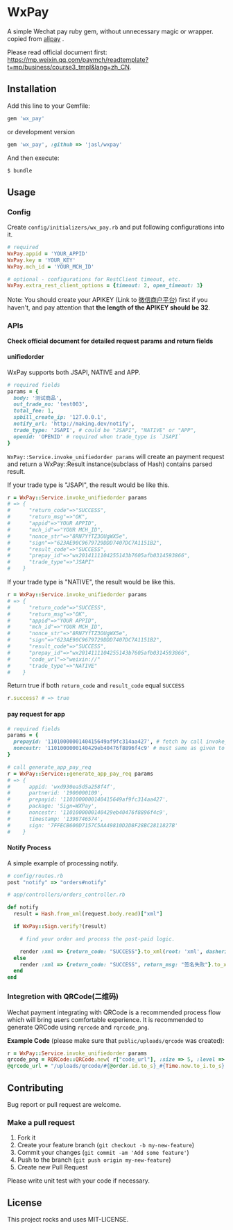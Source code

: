 # WxPay

A simple Wechat pay ruby gem, without unnecessary magic or wrapper.
copied from [alipay](https://github.com/chloerei/alipay) .

Please read official document first: <https://mp.weixin.qq.com/paymch/readtemplate?t=mp/business/course3_tmpl&lang=zh_CN>.

## Installation

Add this line to your Gemfile:

```ruby
gem 'wx_pay'
```

or development version

```ruby
gem 'wx_pay', :github => 'jasl/wxpay'
```

And then execute:

```sh
$ bundle
```

## Usage

### Config

Create `config/initializers/wx_pay.rb` and put following configurations into it.

```ruby
# required
WxPay.appid = 'YOUR_APPID'
WxPay.key = 'YOUR_KEY'
WxPay.mch_id = 'YOUR_MCH_ID'

# optional - configurations for RestClient timeout, etc.
WxPay.extra_rest_client_options = {timeout: 2, open_timeout: 3}
```

Note: You should create your APIKEY (Link to [微信商户平台](https://pay.weixin.qq.com/index.php/home/login)) first if you haven't, and pay attention that **the length of the APIKEY should be 32**.

### APIs

**Check official document for detailed request params and return fields**

#### unifiedorder

WxPay supports both JSAPI, NATIVE and APP.

```ruby
# required fields
params = {
  body: '测试商品',
  out_trade_no: 'test003',
  total_fee: 1,
  spbill_create_ip: '127.0.0.1',
  notify_url: 'http://making.dev/notify',
  trade_type: 'JSAPI', # could be "JSAPI", "NATIVE" or "APP",
  openid: 'OPENID' # required when trade_type is `JSAPI`
}
```

`WxPay::Service.invoke_unifiedorder params` will create an payment request and return a WxPay::Result instance(subclass of Hash) contains parsed result.

If your trade type is "JSAPI", the result would be like this.

```ruby
r = WxPay::Service.invoke_unifiedorder params
# => {
#      "return_code"=>"SUCCESS",
#      "return_msg"=>"OK",
#      "appid"=>"YOUR APPID",
#      "mch_id"=>"YOUR MCH_ID",
#      "nonce_str"=>"8RN7YfTZ3OUgWX5e",
#      "sign"=>"623AE90C9679729DDD7407DC7A1151B2",
#      "result_code"=>"SUCCESS",
#      "prepay_id"=>"wx2014111104255143b7605afb0314593866",
#      "trade_type"=>"JSAPI"
#    }
```

If your trade type is "NATIVE", the result would be like this.

```ruby
r = WxPay::Service.invoke_unifiedorder params
# => {
#      "return_code"=>"SUCCESS",
#      "return_msg"=>"OK",
#      "appid"=>"YOUR APPID",
#      "mch_id"=>"YOUR MCH_ID",
#      "nonce_str"=>"8RN7YfTZ3OUgWX5e",
#      "sign"=>"623AE90C9679729DDD7407DC7A1151B2",
#      "result_code"=>"SUCCESS",
#      "prepay_id"=>"wx2014111104255143b7605afb0314593866",
#      "code_url"=>"weixin://"
#      "trade_type"=>"NATIVE"
#    }
```

Return true if both `return_code` and `result_code` equal `SUCCESS`

```ruby
r.success? # => true
```

#### pay request for app

```ruby
# required fields
params = {
  prepayid: '1101000000140415649af9fc314aa427', # fetch by call invoke_unifiedorder with `trade_type` is `APP`
  noncestr: '1101000000140429eb40476f8896f4c9' # must same as given to invoke_unifiedorder
}

# call generate_app_pay_req
r = WxPay::Service::generate_app_pay_req params
# => {
#      appid: 'wxd930ea5d5a258f4f',
#      partnerid: '1900000109',
#      prepayid: '1101000000140415649af9fc314aa427',
#      package: 'Sign=WXPay',
#      noncestr: '1101000000140429eb40476f8896f4c9',
#      timestamp: '1398746574',
#      sign: '7FFECB600D7157C5AA49810D2D8F28BC2811827B'
#    }
```

#### Notify Process

A simple example of processing notify.

```ruby
# config/routes.rb
post "notify" => "orders#notify"

# app/controllers/orders_controller.rb

def notify
  result = Hash.from_xml(request.body.read)["xml"]

  if WxPay::Sign.verify?(result)

    # find your order and process the post-paid logic.

    render :xml => {return_code: "SUCCESS"}.to_xml(root: 'xml', dasherize: false)
  else
    render :xml => {return_code: "SUCCESS", return_msg: "签名失败"}.to_xml(root: 'xml', dasherize: false)
  end
end
```

### Integretion with QRCode(二维码)

Wechat payment integrating with QRCode is a recommended process flow which will bring users comfortable experience. It is recommended to generate QRCode using `rqrcode` and `rqrcode_png`.

**Example Code** (please make sure that `public/uploads/qrcode` was created):

```ruby
r = WxPay::Service.invoke_unifiedorder params
qrcode_png = RQRCode::QRCode.new( r["code_url"], :size => 5, :level => :h ).to_img.resize(200, 200).save("public/uploads/qrcode/#{@order.id.to_s}_#{Time.now.to_i.to_s}.png")
@qrcode_url = "/uploads/qrcode/#{@order.id.to_s}_#{Time.now.to_i.to_s}.png"
```

## Contributing

Bug report or pull request are welcome.

### Make a pull request

1. Fork it
2. Create your feature branch (`git checkout -b my-new-feature`)
3. Commit your changes (`git commit -am 'Add some feature'`)
4. Push to the branch (`git push origin my-new-feature`)
5. Create new Pull Request

Please write unit test with your code if necessary.

## License

This project rocks and uses MIT-LICENSE.
